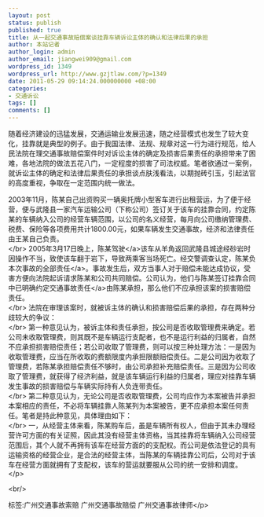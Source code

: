 ```yaml
---
layout: post
status: publish
published: true
title: 从一起交通事故赔偿案谈挂靠车辆诉讼主体的确认和法律后果的承担
author: 本站记者
author_login: admin
author_email: jiangwei909@gmail.com
wordpress_id: 1349
wordpress_url: http://www.gzjtlaw.com/?p=1349
date: 2011-05-29 09:14:24.000000000 +08:00
categories:
- 交通诉讼
tags: []
comments: []
---
```

<p> 随着经济建设的迅猛发展，交通运输业发展迅速，随之经营模式也发生了较大变化，挂靠就是典型的例子。由于我国法律、法规、规章对这一行为进行规范，给人民法院在理交通事故赔偿案件时对诉讼主体的确定及损害后果责任的承担带来了困难，各地法院的做法五花八门，一定程度的损害了司法权威。笔者欲通过一案例，就诉讼主体的确定和法律后果责任的承担谈点肤浅看法，以期抛砖引玉，引起法官的高度重视，争取在一定范围内统一做法。<div>2003年11月，陈某自己出资购买一辆奥托牌小型客车进行出租营运，为了便于经营，便与武隆县一家汽车运输公司（下称公司）签订关于该车的挂靠合同，约定陈某的车辆纳入公司的经营车辆范围，以公司的名义经营，每月向公司缴纳管理费、税费、保险等各项费用共计1800.00元，如果车辆发生交通事故，经济和法律责任由王某自己负责。 <br><&#47;br> 2005年3月17日晚上，陈某<a>驾驶<&#47;a>该车从羊角返回武隆县城途经砂岩时因操作不当，致使该车翻于岩下，导致两乘客当场死亡。经交警调查认定，陈某负本次事故的<a>全部责任<&#47;a>。事故发生后，双方当事人对于赔偿未能达成协议，受害方便向法院起诉请求陈某和公司共同赔偿。公司认为，他们与陈某签订挂靠合同中已明确约定<a>交通事故责任<&#47;a>由陈某承担，那么他们不应承担该案的损害赔偿责任。 <br><&#47;br> 法院在审理该案时，就被诉主体的确认和损害赔偿后果的承担，存在两种分歧较大的争议： <br><&#47;br> 第一种意见认为，被诉主体和责任承担，按公司是否收取管理费来确定。若公司未收取管理费，则其既不是车辆运行支配者，也不是运行利益的归属者，自然不应承担损害赔偿责任；若公司收取了管理费，则可以按三种处理方法：一是因为收取管理费，应当在所收取的费额限度内承担限额赔偿责任。二是公司因为收取了管理费，若陈某承担赔偿责任不够时，由公司承担补充赔偿责任。三是因为公司收取了管理费，就获得了经济利益，就是该车辆运行利益的归属者，理应对挂靠车辆发生事故的损害赔偿与车辆实际持有人负连带责任。 <br><&#47;br> 第二种意见认为，无论公司是否收取管理费，公司均应作为本案被告并承担本案相应的责任，不必将车辆挂靠人陈某列为本案被告，更不应承担本案任何责任。笔者是持此种意见，具体理由如下： <br><&#47;br> 一，从经营主体来看，陈某购车后，虽是车辆所有权人，但由于其未办理经营许可方面的有关证照，因此其没有经营主体资格，当其挂靠将车辆纳入公司经营范围后，其个人就不再拥有该车在经营方面的的支配权。而公司是依法登记的具有运输资格的经营企业，是合法的经营主体，当陈某的车辆挂靠公司后，公司对于该车在经营方面就拥有了支配权，该车的营运就要服从公司的统一安排和调度。 <&#47;p><br&#47;><p>标签:广州交通事故索赔 广州交通事故赔偿 广州交通事故律师<&#47;p>
